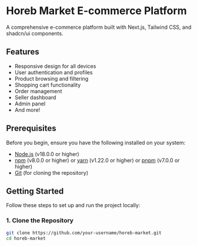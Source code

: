 # Horeb Market E-commerce Platform

A comprehensive e-commerce platform built with Next.js, Tailwind CSS, and shadcn/ui components.

## Features

- Responsive design for all devices
- User authentication and profiles
- Product browsing and filtering
- Shopping cart functionality
- Order management
- Seller dashboard
- Admin panel
- And more!

## Prerequisites

Before you begin, ensure you have the following installed on your system:

- [Node.js](https://nodejs.org/) (v18.0.0 or higher)
- [npm](https://www.npmjs.com/) (v8.0.0 or higher) or [yarn](https://yarnpkg.com/) (v1.22.0 or higher) or [pnpm](https://pnpm.io/) (v7.0.0 or higher)
- [Git](https://git-scm.com/) (for cloning the repository)

## Getting Started

Follow these steps to set up and run the project locally:

### 1. Clone the Repository

```bash
git clone https://github.com/your-username/horeb-market.git
cd horeb-market

